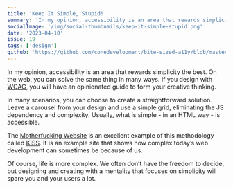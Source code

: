 ```yaml
---
title: 'Keep It Simple, Stupid!'
summary: 'In my opinion, accessibility is an area that rewards simplicity the best. On the web, you can solve the same thing in many ways.'
socialImage: '/img/social-thumbnails/keep-it-simple-stupid.png'
date: '2023-04-10'
issue: 19
tags: ['design']
github: 'https://github.com/conedevelopment/bite-sized-a11y/blob/master/src/posts/keep-it-simple-stupid.md'
---
```


In my opinion, accessibility is an area that rewards simplicity the best. On the web, you can solve the same thing in many ways. If you design with [WCAG](https://www.w3.org/WAI/standards-guidelines/wcag/), you will have an opinionated guide to form your creative thinking.

In many scenarios, you can choose to create a straightforward solution. Leave a carousel from your design and use a simple grid, eliminating the JS dependency and complexity. Usually, what is simple - in an HTML way - is accessible.

The [Motherfucking Website](http://motherfuckingwebsite.com/) is an excellent example of this methodology called [KISS](https://en.wikipedia.org/wiki/KISS_principle). It is an example site that shows how complex today’s web development can sometimes be because of us.

Of course, life is more complex. We often don’t have the freedom to decide, but designing and creating with a mentality that focuses on simplicity will spare you and your users a lot.
